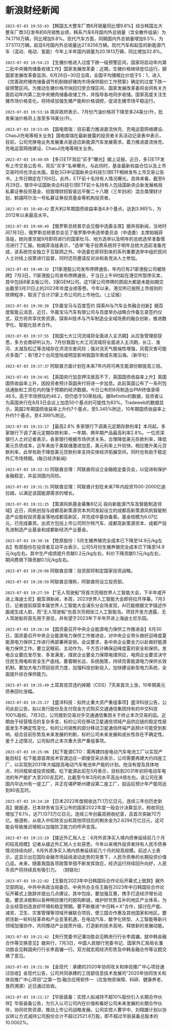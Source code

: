 # 新浪财经新闻
`2023-07-03 19:55:43` 【韩国五大整车厂商6月销量同比增9.8%】综合韩国五大整车厂商3日发布的6月销售业绩，韩系汽车6月国内外总销量（含全散件组装）为74.1716万辆，同比增加9.8%。现代汽车方面，同期国内外总销量增加9.5%，为37.5113万辆。起亚6月国内外总销量达27.8256万辆。现代汽车和起亚的新能源汽车（混动、电动、氢能）今年上半年国内销量为20.1813万辆，同比增加32.8%。

`2023-07-03 19:54:23` 【生猪价格进入过度下跌一级预警区间，国家将启动年内第二批中央猪肉储备收储工作】国家发展改革委：近期，生猪价格继续低位运行。据国家发展改革委监测，6月26日~30日当周，全国平均猪粮比价低于5：1，进入《完善政府猪肉储备调节机制做好猪肉市场保供稳价工作预案》确定的过度下跌一级预警区间。为推动生猪价格尽快回归至合理区间，国家发展改革委将会同有关方面启动年内第二批中央猪肉储备收储工作，并指导各地同步收储。国家高度关注生猪市场价格变化，将持续加强生猪产能和价格调控，促进生猪市场平稳运行。

`2023-07-03 19:53:16` 南非政府表示，7月份汽油价格将下降至多24美分/升，批发柴油价格将上涨至多18美分/升。

`2023-07-03 19:53:05` 【国电南瑞：目前着力推进直流快充、充电运营网络建设、ChaoJi充电等相关业务】国电南瑞在最新披露的投资者关系活动记录表中表示，目前，公司充换电业务发展重点是适应新能源汽车发展需求，着力推进直流快充、充电运营网络建设、ChaoJi充电等相关业务。

`2023-07-03 19:49:05` 【多只ETF背后“买手”曝光】据上证报，近日，多只ETF发布上市交易公告书，背后“买手”名单曝光，与此同时，基金最新权益仓位以及上市交易时间也浮出水面。首批3只中证国新央企科技引领ETF相继发布上市交易公告书，上市日期定在7月6日。此外，ETF前十名持有人情况曝光。具体来看，截至6月29日，银华中证国新央企科技引领ETF前十名持有人包括国新央企新发展格局私募证券投资基金、招银理财招智睿远平衡二十八期（三年封闭）混合类理财计划、鹤禧阿尔法一号私募证券投资基金等机构投资者。

`2023-07-03 19:48:42` 意大利2年期国债收益率涨4.8个基点，达到3.965%，为2012年以来最高水平。

`2023-07-03 19:40:49` 【俄罗斯总统普京会见俄中选委主席】据央视新闻，当地时间7月3日，俄罗斯总统普京会见了俄罗斯中央选举委员会（中选委）主席帕姆菲洛娃，她向普京就9月即将进行的国家杜马、地方选举以及明年的总统选举准备情况进行了汇报。帕姆菲洛娃表示，“选举”电子投票系统将于明年总统大选前准备完成，该系统完全独立于互联网之外。中选委在即将到来的系列重要选举中组织民间人士对线上投票进行监督，同时还将邀请反对派和各党派人士参加。

`2023-07-03 19:40:32` 【11家港股公司发布停牌通告，年内已有21家港股公司被除牌】7月3日，11家港股公司发布停牌通告，于当日上午9时起在港交所暂停买卖，其中包括8家主板公司，3家GEM公司。这11家公司停牌的原因大都是未能如期交出截至3月31日止的2023年年度业绩答卷。今年以来，港交所已按照上市规则的除牌程序，取消了合计21家上市公司的上市地位。（上证报）

`2023-07-03 19:39:38` 【华晨宝马与百度签约 探索AI与汽车业务融合创新】据百度智能云消息，近日，华晨宝马汽车有限公司与百度举办战略合作备忘录签约仪式，双方将共享优势资源，探索AI技术与汽车制造业全域场景的融合创新，推进数字化、智能化技术合作。

`2023-07-03 19:37:55` 【我国七大江河流域将全面进入主汛期】从应急管理部获悉，多方会商研判认为，7月份我国七大江河流域将全面进入主汛期，长江、淮河、太湖及松辽等流域存在洪涝灾害风险；强对流天气极端性增强，风雹灾害可能点多面广；有1至2个台风登陆或明显影响我国华南或东南沿海。（新华社）

`2023-07-03 19:37:37` 阿联酋方面计划在未来7年内将可再生能源份额提高三倍。

`2023-07-03 19:34:01` 【英国央行加息押注居高不下，英国国债收益率上升】英国国债收益率上升，因投资者预计英国央行将进一步加息。此前英国公布了一系列包括通胀和工资在内的强于预期的经济数据。今日公布的6月制造业PMI终值录得46.5，高于市场预估的46.2，但仍低于50荣枯线。据Refinitiv的数据，投资者认为英国央行在8月3日会议上加息50个基点的可能性为83%。Tradeweb的数据显示，英国2年期国债收益率上升约7个基点，至5.345%附近，10年期国债收益率上升约1个基点，至4.399%附近。

`2023-07-03 19:33:17` 【最高2.8% 多家银行下调美元定期存款利率】本月起，多家银行下调了美元定期存款利率，一年期、两年期产品最高利率2.8%。一位资深银行人士对记者表示，各家银行根据市场供求关系，合理降低美元存款利率，降低美元负债成本，近年来由于美联储激进加息，美元利率上升较快，相应推升美元贷款利率，此举有助于降低美元贷款利率支持实体经济拓展空间，同时也有助于稳定外汇市场预期。(每日经济新闻)

`2023-07-03 19:32:33` 阿联酋总理：阿联酋将设立金融稳定委员会，以促进和保护金融稳定，并监测国内风险。

`2023-07-03 19:31:31` 阿联酋总理：阿联酋计划在未来7年内投资1500-2000亿迪拉姆，以满足该国能源需求的增长。

`2023-07-03 19:31:15` 【策源风帆基金募集6亿元 投向新能源汽车及智能制造领域】近日，风帆创投与成都高新策源资本共同发起设立的成都高新策源风帆智能制造产业股权投资基金落地成都高新区，并完成中基协备案。基金规模为6.07亿元，已完成募资。出资方包括上市公司阿尔特汽车、成都高新策源资本、成都产投先进制造产业基金和成都新经济产业基金。

`2023-07-03 19:30:16` 【牧原股份：5月生猪养殖完全成本已下降至14.9元/kg左右】牧原股份在投资者互动平台表示，公司5月份生猪养殖完全成本已下降至14.9元/kg左右。其中生产成绩提升贡献0.2元/kg左右，料价下降贡献0.1元/kg左右，期间费用下降贡献0.1元/kg左右。

`2023-07-03 19:29:08` 阿联酋总理：投资部将制定国家投资战略。

`2023-07-03 19:28:59` 阿联酋总理称，阿联酋将设立投资部。

`2023-07-03 19:27:59` 【“无人驾驶船”将首次亮相世界人工智能大会，下半年或开进上海迪士尼】据澎湃新闻，本周，2023世界人工智能大会即将拉开序幕。7月3日，记者提前探营本届世界人工智能大会浦东分会场发现，AI已能根据文字描述作画或生成人脸，而“无人驾驶船”也首次亮相张江人工智能岛。项目开发方透露，无人驾驶船将首先用于游览，并有望于2023年下半年开进上海迪士尼乐园。

`2023-07-03 19:26:34`   【国资委召开中央企业能源电力保供工作推进会】6月30日，国资委召开中央企业能源电力保供工作推进会，对中央企业带头做好迎峰度夏能源电力保供工作进行再部署再安排。会议要求，各中央企业要全力以赴做好能源电力保供工作。要立足眼前、主动作为，千方百计确保迎峰度夏的安全和保供。发电企业要应发尽发、多发满发，煤炭企业要全力保障电煤供应，电网企业要坚决守住民生用电和安全生产底线。要着眼长远、系统施策，持续完善能源电力保供长效机制。要加大电力项目投资力度，加强科技创新投入，加快建设新型电力系统，全面提升综合保供能力。

`2023-07-03 19:25:49` 土耳其信贷违约掉期（CDS）7天来首次上涨，10年期美元债券回吐涨幅。

`2023-07-03 19:25:27`   【盛洋科技：拟终止重大资产重组事项】盛洋科技公告，公司此前公告，拟以发行股份及支付现金方式购买交通通信集团持有的中交科技100%股权。7月3日，公司接到交易对手交通通信集团关于终止本次交易的函。近期由于经营情况的复杂多变，标的公司在移动卫星通信领域产品供应链的稳定性层面发生不确定性变化，标的公司销售的部分移动卫星通信终端产品预计可能受到影响。结合目前形势及未来发展的判断，标的公司未来发展和成长性存在不确定性。鉴于上述情况，公司拟终止本次重大资产重组事项。

`2023-07-03 19:25:06` 【松下能源CTO：需再建四座电动汽车电池工厂以实现产能目标】松下能源首席技术官渡边庄一郎接受采访表示，公司需要再建大约四座工厂，以实现到2031年大幅提高电动汽车电池年产能的计划。他没有提及具体地点、时间框架或投资规模。松下能源此前在5月表示，目标到2031年初将电动车电池的年产能扩大至200吉瓦时，比截至今年3月的水平高出4倍左右。该公司在美国内华达州有一座工厂，并正在堪萨斯州建设第二座工厂，投运后预计年产能将达到80吉瓦时。

`2023-07-03 19:24:20` 【日本2022年度税收达71.1万亿日元，连续三年创历史新高】据报道，日本财务省当天公布的国家2022年度一般会计决算显示，税收同比增加了6.1%，达71.1373万亿日元，连续三年创最高税收纪录，且首次突破70万亿。报道称，从收入中扣除支出和其他项目后的剩余金为2.6294万亿日元，这可能会导致推迟增税以加强防卫能力的呼声变高。

`2023-07-03 19:23:19` 【接近外汇局人士：6月外资净买入境内债券延续前几个月的较高规模】记者从接近外汇局人士处获悉，今年以来境外投资者持有人民币债券情况持续向好，6月外资净买入境内债券延续前几个月的较高规模。前述人士表示，这显示出在国际金融市场延续波动走势的背景下，人民币债券的长期投资价值凸显。未来，随着我国各项政策举措不断发挥效应，经济运行持续回升向好，人民币资产将持续具有吸引力。 （财联社）

`2023-07-03 19:22:02` 【王毅在2023年中日韩国际合作论坛开幕式上致辞】据外交部网站，中共中央政治局委员、中央外办主任王毅在2023年中日韩国际合作论坛开幕式上致辞并提出几点建议，其中包括，要加强互惠，携手打造经济增长动能。要坚决抵制以各种明目推行的脱钩断链，维护好优势互补的地区产业体系，为企业经营创造良好环境和稳定预期。要不断推进“中日韩＋X”合作，探讨在产能、减贫、卫生、灾害管理等领域开展联合项目，使三国合作惠及其他国家和地区。要抓住新一轮科技革命和产业变革机遇，在电动汽车、数字化转型、人工智能等新兴领域加强协作，共同推动产业提质升级，打造新的技术高地，释放新的发展动能。

`2023-07-03 19:21:42` 【央行党委书记潘功胜会见韩央行行长李昌镛，就中韩金融合作等交换意见】据央行，7月3日，中国人民银行党委书记、国家外汇局局长潘功胜会见韩国央行行长李昌镛一行。双方就宏观经济形势及中韩金融合作等议题交换了意见。

`2023-07-03 19:21:30` 【金现代：承建的2020年协同攻关和体验推广中心项目通过验收】金现代公告，公司共同承建的工信部信息技术发展司“2020年协同攻关和体验推广中心项目”之第一包:融合应用软件一（应急物资保障、科研、健康养老、食药溯源）近日通过验收。

`2023-07-03 19:21:17`   【华辰装备：实控人拟减持不超10%股份引入长期合作伙伴】华辰装备公告，为引入认可公司内在价值和看好公司未来发展的长期合作伙伴，协同优势资源，推动上市公司战略发展。公司实控人曹宇中、刘翔雄计划以协议转让方式减持公司股份合计不超过2521.8万股，即不超过华辰装备总股本的10.0002%。

